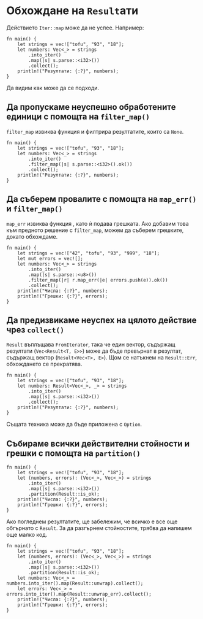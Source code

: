 # Обхождане на `Result`ати

Действието `Iter::map` може да не успее. Например:

```rust,editable
fn main() {
    let strings = vec!["tofu", "93", "18"];
    let numbers: Vec<_> = strings
        .into_iter()
        .map(|s| s.parse::<i32>())
        .collect();
    println!("Резултати: {:?}", numbers);
}
```

Да видим как може да се подходи.

## Да пропускаме неуспешно обработените единици с помощта на `filter_map()`

`filter_map` извиква функция и филтрира резултатите, които са `None`.

```rust,editable
fn main() {
    let strings = vec!["tofu", "93", "18"];
    let numbers: Vec<_> = strings
        .into_iter()
        .filter_map(|s| s.parse::<i32>().ok())
        .collect();
    println!("Резултати: {:?}", numbers);
}
```

## Да съберем провалите с помощта на `map_err()` и `filter_map()`

`map_err` извиква функция , като ѝ подава грешката. Ако добавим това към
предното решение с `filter_map`, можем да съберем грешките, докато обхождаме.

```rust,editable
fn main() {
    let strings = vec!["42", "tofu", "93", "999", "18"];
    let mut errors = vec![];
    let numbers: Vec<_> = strings
        .into_iter()
        .map(|s| s.parse::<u8>())
        .filter_map(|r| r.map_err(|e| errors.push(e)).ok())
        .collect();
    println!("Числа: {:?}", numbers);
    println!("Грешки: {:?}", errors);
}
```

## Да предизвикаме неуспех на цялото действие чрез  `collect()`

`Result` въплъщава `FromIterator`, така че един вектор, съдържащ резултати
(`Vec<Result<T, E>>`) може да бъде превърнат в резултат, съдържащ вектор
(`Result<Vec<T>, E>`). Щом се натъкнем на `Result::Err`, обхождането се
прекратява.

```rust,editable
fn main() {
    let strings = vec!["tofu", "93", "18"];
    let numbers: Result<Vec<_>, _> = strings
        .into_iter()
        .map(|s| s.parse::<i32>())
        .collect();
    println!("Резултати: {:?}", numbers);
}
```

Същата техника може да бъде приложена с `Option`.

## Събираме всички действителни стойности и грешки с помощта на `partition()`

```rust,editable
fn main() {
    let strings = vec!["tofu", "93", "18"];
    let (numbers, errors): (Vec<_>, Vec<_>) = strings
        .into_iter()
        .map(|s| s.parse::<i32>())
        .partition(Result::is_ok);
    println!("Числа: {:?}", numbers);
    println!("Грешки: {:?}", errors);
}
```

Ако погледнем резултатите, ще забележим, че всичко е все още обгърнато с
`Result`. За да разгърнем стойностите, трябва да напишем още малко код.

```rust,editable
fn main() {
    let strings = vec!["tofu", "93", "18"];
    let (numbers, errors): (Vec<_>, Vec<_>) = strings
        .into_iter()
        .map(|s| s.parse::<i32>())
        .partition(Result::is_ok);
    let numbers: Vec<_> = numbers.into_iter().map(Result::unwrap).collect();
    let errors: Vec<_> = errors.into_iter().map(Result::unwrap_err).collect();
    println!("Числа: {:?}", numbers);
    println!("Грешки: {:?}", errors);
}
```

